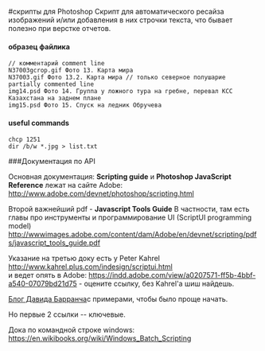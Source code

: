 #скрипты для Photoshop
Скрипт для автоматического ресайза изображений и/или добавления в них строчки текста, что бывает полезно при верстке отчетов.
 
#### образец файлика

`// комментарий comment line `   
`N37003gcrop.gif Фото 13. Карта мира`  
`N37003.gif Фото 13.2. Карта мира // только северное полушарие partially commented line`  
`img14.psd Фото 14. Группа у ложного тура на гребне, перевал КСС Казахстана на заднем плане`  
`img15.psd Фото 15. Спуск на ледник Обручева`  

#### useful commands
`chcp 1251`  
`dir /b/w *.jpg > list.txt`

###Документация по API

Основная документация: __Scripting guide__ и __Photoshop JavaScript Reference__ лежат на сайте Adobe:  
http://www.adobe.com/devnet/photoshop/scripting.html

Второй важнейший pdf - __Javascript Tools Guide__
В частности, там есть главы про инструменты и программирование UI (ScriptUI programming model)  
http://wwwimages.adobe.com/content/dam/Adobe/en/devnet/scripting/pdfs/javascript_tools_guide.pdf

Указание на третью доку есть у Peter Kahrel http://www.kahrel.plus.com/indesign/scriptui.html  
и ведет опять в Adobe: https://indd.adobe.com/view/a0207571-ff5b-4bbf-a540-07079bd21d75 - оцените ссылку, без Kahrel'а шиш найдешь. 

[Блог Давида Барранча](http://www.davidebarranca.com/2012/10/scriptui-window-in-photoshop-palette-vs-dialog/)с примерами, чтобы было проще начать.

Но первые 2 ссылки -- ключевые.

Дока по командной строке windows:  
https://en.wikibooks.org/wiki/Windows_Batch_Scripting
